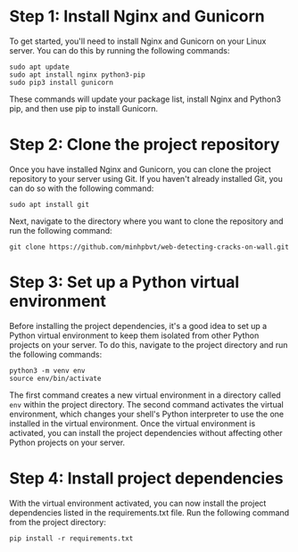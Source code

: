 # Step 1: Install Nginx and Gunicorn

To get started, you'll need to install Nginx and Gunicorn on your Linux server. You can do this by running the following commands:

```
sudo apt update
sudo apt install nginx python3-pip
sudo pip3 install gunicorn
```
These commands will update your package list, install Nginx and Python3 pip, and then use pip to install Gunicorn.
# Step 2: Clone the project repository

Once you have installed Nginx and Gunicorn, you can clone the project repository to your server using Git. If you haven't already installed Git, you can do so with the following command:
```
sudo apt install git
```
Next, navigate to the directory where you want to clone the repository and run the following command:
```
git clone https://github.com/minhpbvt/web-detecting-cracks-on-wall.git
```
# Step 3: Set up a Python virtual environment

Before installing the project dependencies, it's a good idea to set up a Python virtual environment to keep them isolated from other Python projects on your server. To do this, navigate to the project directory and run the following commands:
```
python3 -m venv env
source env/bin/activate
```
The first command creates a new virtual environment in a directory called `env` within the project directory. The second command activates the virtual environment, which changes your shell's Python interpreter to use the one installed in the virtual environment. Once the virtual environment is activated, you can install the project dependencies without affecting other Python projects on your server.
# Step 4: Install project dependencies

With the virtual environment activated, you can now install the project dependencies listed in the requirements.txt file. Run the following command from the project directory:
```
pip install -r requirements.txt
```
